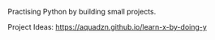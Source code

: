 Practising Python by building small projects.

Project Ideas: https://aquadzn.github.io/learn-x-by-doing-y
